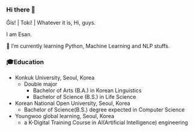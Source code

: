 ### Hi there 👋

Ĝis! | Toki! | Whatever it is, Hi, guys.

I am Esan.

🌱 I’m currently learning Python, Machine Learning and NLP stuffs.

### 🎓Education
* Konkuk University, Seoul, Korea
  * Double major
    * Bachelor of Arts (B.A.) in Korean Linguistics
    * Bachelor of Science (B.S.) in Life Science
* Korean National Open University, Seoul, Korea
  * Bachelor of Science(B.S.) degree expected in Computer Science
* Youngwoo global learning, Seoul, Korea
  * a K-Digital Training Course in AI(Artificial Intelligence) engineering

<!--
**Esantomi/Esantomi** is a ✨ _special_ ✨ repository because its `README.md` (this file) appears on your GitHub profile.

Here are some ideas to get you started:

- 🔭 I’m currently working on ...
- 🌱 I’m currently learning ...
- 👯 I’m looking to collaborate on ...
- 🤔 I’m looking for help with ...
- 💬 Ask me about ...
- 📫 How to reach me: ...
- 😄 Pronouns: ...
- ⚡ Fun fact: ...
-->

